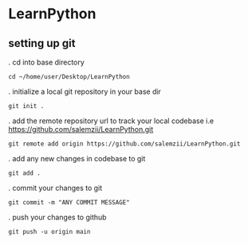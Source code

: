 # LearnPython

## setting up git
. cd into base directory

    cd ~/home/user/Desktop/LearnPython
    
. initialize a local git repository in your base dir 

    git init .
    
 . add the remote repository url to track your local codebase i.e https://github.com/salemzii/LearnPython.git
 
    git remote add origin https://github.com/salemzii/LearnPython.git
    
 . add any new changes in codebase to git 
    
    git add .
    
 . commit your changes to git
 
    git commit -m "ANY COMMIT MESSAGE"
  
 . push your changes to github
 
    git push -u origin main
